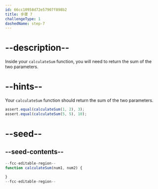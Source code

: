 ```yaml
---
id: 66cc10958d72e57907f898b2
title: 步骤 7
challengeType: 1
dashedName: step-7
---
```


# --description--

Inside your `calculateSum` function, you will need to return the sum of the two parameters.

# --hints--

Your `calculateSum` function should return the sum of the two parameters.

```js
assert.equal(calculateSum(1, 2), 3);
assert.equal(calculateSum(5, 5), 10);
```

# --seed--

## --seed-contents--

```js
--fcc-editable-region--
function calculateSum(num1, num2) {

}
--fcc-editable-region--
```
